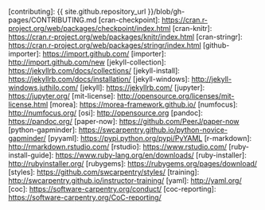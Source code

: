[cc-by-human]: https://creativecommons.org/licenses/by/4.0/
[cc-by-legal]: https://creativecommons.org/licenses/by/4.0/legalcode
[concept-maps]: http://swcarpentry.github.io/instructor-training/08-memory/
[contact]: mailto:lessons@software-carpentry.org
[contrib-covenant]: http://contributor-covenant.org/
[contributing]: {{ site.github.repository_url }}/blob/gh-pages/CONTRIBUTING.md
[cran-checkpoint]: https://cran.r-project.org/web/packages/checkpoint/index.html
[cran-knitr]: https://cran.r-project.org/web/packages/knitr/index.html
[cran-stringr]: https://cran.r-project.org/web/packages/stringr/index.html
[github-importer]: https://import.github.com/
[importer]: http://import.github.com/new
[jekyll-collection]: https://jekyllrb.com/docs/collections/
[jekyll-install]: https://jekyllrb.com/docs/installation/
[jekyll-windows]: http://jekyll-windows.juthilo.com/
[jekyll]: https://jekyllrb.com/
[jupyter]: https://jupyter.org/
[mit-license]: http://opensource.org/licenses/mit-license.html
[morea]: https://morea-framework.github.io/
[numfocus]: http://numfocus.org/
[osi]: http://opensource.org
[pandoc]: https://pandoc.org/
[paper-now]: https://github.com/PeerJ/paper-now
[python-gapminder]: https://swcarpentry.github.io/python-novice-gapminder/
[pyyaml]: https://pypi.python.org/pypi/PyYAML
[r-markdown]: http://rmarkdown.rstudio.com/
[rstudio]: https://www.rstudio.com/
[ruby-install-guide]: https://www.ruby-lang.org/en/downloads/
[ruby-installer]: http://rubyinstaller.org/
[rubygems]: https://rubygems.org/pages/download/
[styles]: https://github.com/swcarpentry/styles/
[training]: http://swcarpentry.github.io/instructor-training/
[yaml]: http://yaml.org/
[coc]: https://software-carpentry.org/conduct/
[coc-reporting]: https://software-carpentry.org/CoC-reporting/